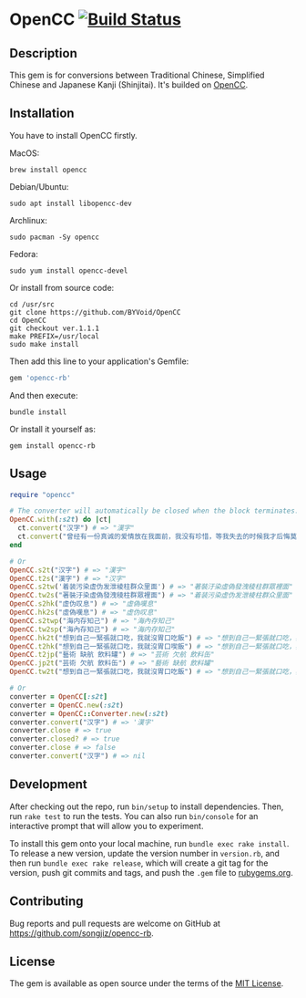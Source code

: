 # OpenCC [![Build Status](https://travis-ci.org/songjiz/opencc-rb.svg?branch=master)](https://travis-ci.org/songjiz/opencc-rb)

## Description

This gem is for conversions between Traditional Chinese, Simplified Chinese and Japanese Kanji (Shinjitai). It's builded on [OpenCC](https://github.com/BYVoid/OpenCC).

## Installation

You have to install OpenCC firstly.

MacOS:

```shell
brew install opencc
```

Debian/Ubuntu:

```shell
sudo apt install libopencc-dev
```
Archlinux:

```shell
sudo pacman -Sy opencc
```

Fedora:

```shell
sudo yum install opencc-devel
```

Or install from source code:

```shell
cd /usr/src
git clone https://github.com/BYVoid/OpenCC
cd OpenCC
git checkout ver.1.1.1
make PREFIX=/usr/local
sudo make install
```

Then add this line to your application's Gemfile:

```ruby
gem 'opencc-rb'
```

And then execute:

```shell
bundle install
```

Or install it yourself as:

```shell
gem install opencc-rb
```

## Usage

```ruby
require "opencc"

# The converter will automatically be closed when the block terminates.
OpenCC.with(:s2t) do |ct|
  ct.convert("汉字") # => "漢字"
  ct.convert("曾经有一份真诚的爱情放在我面前，我没有珍惜，等我失去的时候我才后悔莫及。人事间最痛苦的事莫过于此。如果上天能够给我一个再来一次得机会，我会对那个女孩子说三个字，我爱你。如果非要在这份爱上加个期限，我希望是，一万年。") # => "曾經有一份真誠的愛情放在我面前，我沒有珍惜，等我失去的時候我才後悔莫及。人事間最痛苦的事莫過於此。如果上天能夠給我一個再來一次得機會，我會對那個女孩子說三個字，我愛你。如果非要在這份愛上加個期限，我希望是，一萬年。"
end

# Or
OpenCC.s2t("汉字") # => "漢字"
OpenCC.t2s("漢字") # => "汉字"
OpenCC.s2tw('着装污染虚伪发泄棱柱群众里面') # => "著裝汙染虛偽發洩稜柱群眾裡面"
OpenCC.tw2s("著裝汙染虛偽發洩稜柱群眾裡面") # => "着装污染虚伪发泄棱柱群众里面"
OpenCC.s2hk("虚伪叹息") # => "虛偽嘆息"
OpenCC.hk2s("虛偽嘆息") # => "虚伪叹息"
OpenCC.s2twp("海内存知己") # => "海內存知己"
OpenCC.tw2sp("海內存知己") # => "海内存知己"
OpenCC.hk2t("想到自己一緊張就口吃，我就沒胃口吃飯") # => "想到自己一緊張就口吃，我就沒胃口喫飯"
OpenCC.t2hk("想到自己一緊張就口吃，我就沒胃口喫飯") # => "想到自己一緊張就口吃，我就沒胃口吃飯"
OpenCC.t2jp("藝術 缺航 飲料罐") # => "芸術 欠航 飲料缶"
OpenCC.jp2t("芸術 欠航 飲料缶") # => "藝術 缺航 飲料罐"
OpenCC.tw2t("想到自己一緊張就口吃，我就沒胃口吃飯") # => "想到自己一緊張就口吃，我就沒胃口喫飯"

# Or
converter = OpenCC[:s2t]
converter = OpenCC.new(:s2t)
converter = OpenCC::Converter.new(:s2t)
converter.convert("汉字") # => '漢字'
converter.close # => true
converter.closed? # => true
converter.close # => false
converter.convert("汉字") # => nil
```

## Development

After checking out the repo, run `bin/setup` to install dependencies. Then, run `rake test` to run the tests. You can also run `bin/console` for an interactive prompt that will allow you to experiment.

To install this gem onto your local machine, run `bundle exec rake install`. To release a new version, update the version number in `version.rb`, and then run `bundle exec rake release`, which will create a git tag for the version, push git commits and tags, and push the `.gem` file to [rubygems.org](https://rubygems.org).

## Contributing

Bug reports and pull requests are welcome on GitHub at https://github.com/songjiz/opencc-rb.


## License

The gem is available as open source under the terms of the [MIT License](https://opensource.org/licenses/MIT).
